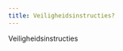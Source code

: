 ```yaml
---
title: Veiligheidsinstructies?
---
```


Veiligheidsinstructies

<link-container>
<link-button link='{"name": "Welke licentie heb ik nodig?","url": "/licenties/licentie-tool"}' />
</link-container>

